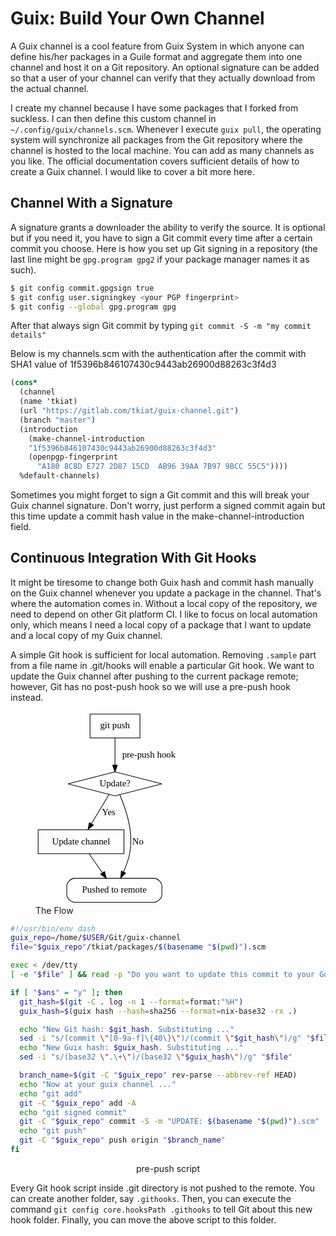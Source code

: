 # Guix: Build Your Own Channel

A Guix channel is a cool feature from Guix System in which anyone can define his/her packages in a Guile format and aggregate them into one channel and host it on a Git repository. An optional signature can be added so that a user of your channel can verify that they actually download from the actual channel.

I create my channel because I have some packages that I forked from suckless. I can then define this custom channel in `~/.config/guix/channels.scm`. Whenever I execute `guix pull`, the operating system will synchronize all packages from the Git repository where the channel is hosted to the local machine. You can add as many channels as you like. The official documentation covers sufficient details of how to create a Guix channel. I would like to cover a bit more here.

## Channel With a Signature

A signature grants a downloader the ability to verify the source. It is optional but if you need it, you have to sign a Git commit every time after a certain commit you choose. Here is how you set up Git signing in a repository (the last line might be `gpg.program gpg2` if your package manager names it as such).

```bash
$ git config commit.gpgsign true
$ git config user.signingkey <your PGP fingerprint>
$ git config --global gpg.program gpg
```

After that always sign Git commit by typing `git commit -S -m "my commit details"`

Below is my channels.scm with the authentication after the commit with SHA1 value of 1f5396b846107430c9443ab26900d88263c3f4d3

```scheme
(cons*
  (channel
  (name 'tkiat)
  (url "https://gitlab.com/tkiat/guix-channel.git")
  (branch "master")
  (introduction
    (make-channel-introduction
    "1f5396b846107430c9443ab26900d88263c3f4d3"
    (openpgp-fingerprint
      "A180 8C8D E727 2D87 15CD  AB96 39AA 7B97 9BCC 55C5"))))
  %default-channels)
```

Sometimes you might forget to sign a Git commit and this will break your Guix channel signature. Don't worry, just perform a signed commit again but this time update a commit hash value in the make-channel-introduction field.

## Continuous Integration With Git Hooks

It might be tiresome to change both Guix hash and commit hash manually on the Guix channel whenever you update a package in the channel. That's where the automation comes in. Without a local copy of the repository, we need to depend on other Git platform CI. I like to focus on local automation only, which means I need a local copy of a package that I want to update and a local copy of my Guix channel.

A simple Git hook is sufficient for local automation. Removing `.sample` part from a file name in .git/hooks will enable a particular Git hook. We want to update the Guix channel after pushing to the current package remote; however, Git has no post-push hook so we will use a pre-push hook instead.

<figure>
  <svg style="width: max(50%, 240px);" viewBox="0 0 225.5 291"><g class="graph graphviz" transform="translate(4 287)"><g class="node graphviz__text"><path fill="none" stroke="#000" d="M153-283H78v36h75v-36z"/><text x="115.5" y="-261.3" font-family="Times,serif" font-size="14" text-anchor="middle">git push</text></g><g class="node graphviz__text"><path fill="none" stroke="#000" d="M115.5-196l-70.55 18 70.55 18 70.55-18-70.55-18z"/><text x="115.5" y="-174.3" font-family="Times,serif" font-size="14" text-anchor="middle">Update?</text></g><g class="edge graphviz__arrow"><path fill="none" stroke="#000" d="M115.5-246.8v40.56"/><path stroke="#000" d="M119-206.18l-3.5 10-3.5-10h7z"/><text x="166.5" y="-217.8" font-family="Times,serif" font-size="14" text-anchor="middle">pre-push hook</text></g><g class="node graphviz__text"><path fill="none" stroke="#000" d="M129-109H0v36h129v-36z"/><text x="64.5" y="-87.3" font-family="Times,serif" font-size="14" text-anchor="middle">Update channel</text></g><g class="edge graphviz__arrow"><path fill="none" stroke="#000" d="M106.62-162.19c-7.26 12.09-17.7 29.49-26.37 43.94"/><path stroke="#000" d="M83.01-116.05l-8.15 6.78 2.15-10.38 6 3.6z"/><text x="106" y="-130.8" font-family="Times,serif" font-size="14" text-anchor="middle">Yes</text></g><g class="node graphviz__text"><path fill="none" stroke="#000" d="M174-36H55c-6 0-12 6-12 12v12c0 6 6 12 12 12h119c6 0 12-6 12-12v-12c0-6-6-12-12-12"/><text x="114.5" y="-14.3" font-family="Times,serif" font-size="14" text-anchor="middle">Pushed to remote</text></g><g class="edge graphviz__arrow"><path fill="none" stroke="#000" d="M122.8-161.51c8.65 20.31 21.12 57.05 14.7 88.51-1.9 9.29-5.45 18.95-9.21 27.49"/><path stroke="#000" d="M131.45-43.99l-7.41 7.57 1.07-10.54 6.34 2.97z"/><text x="150" y="-87.3" font-family="Times,serif" font-size="14" text-anchor="middle">No</text></g><g class="edge graphviz__arrow"><path fill="none" stroke="#000" d="M76.6-72.81c6.02 8.54 13.41 19.04 20.07 28.49"/><path stroke="#000" d="M99.61-46.22l2.9 10.19-8.62-6.16 5.72-4.03z"/></g></g></svg>
  <figcaption>The Flow</figcaption>
</figure>

```bash
#!/usr/bin/env dash
guix_repo=/home/$USER/Git/guix-channel
file="$guix_repo"/tkiat/packages/$(basename "$(pwd)").scm

exec < /dev/tty
[ -e "$file" ] && read -p "Do you want to update this commit to your Guix channel (auto-commit and push it)? (y or anything else): " -r ans

if [ "$ans" = "y" ]; then
  git_hash=$(git -C . log -n 1 --format=format:"%H")
  guix_hash=$(guix hash --hash=sha256 --format=nix-base32 -rx .)

  echo "New Git hash: $git_hash. Substituting ..."
  sed -i "s/(commit \"[0-9a-f]\{40\}\")/(commit \"$git_hash\")/g" "$file"
  echo "New Guix hash: $guix_hash. Substituting ..."
  sed -i "s/(base32 \".\+\")/(base32 \"$guix_hash\")/g" "$file"

  branch_name=$(git -C "$guix_repo" rev-parse --abbrev-ref HEAD)
  echo "Now at your guix channel ..."
  echo "git add"
  git -C "$guix_repo" add -A
  echo "git signed commit"
  git -C "$guix_repo" commit -S -m "UPDATE: $(basename "$(pwd)").scm"
  echo "git push"
  git -C "$guix_repo" push origin "$branch_name"
fi
```

<center>pre-push script</center>

Every Git hook script inside .git directory is not pushed to the remote. You can create another folder, say `.githooks`. Then, you can execute the command `git config core.hooksPath .githooks` to tell Git about this new hook folder. Finally, you can move the above script to this folder.
